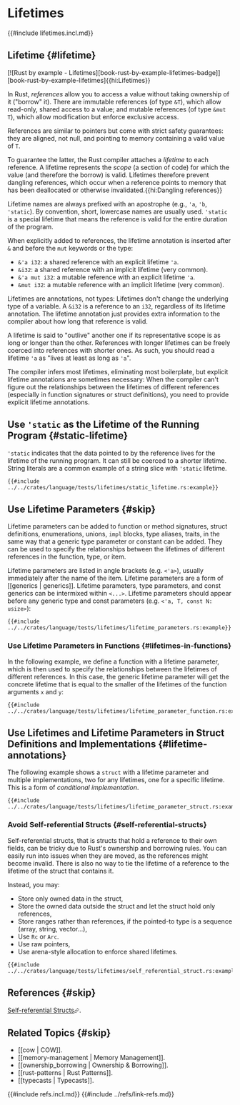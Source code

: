 # Lifetimes

{{#include lifetimes.incl.md}}

## Lifetime {#lifetime}

[![Rust by example - Lifetimes][book-rust-by-example-lifetimes-badge]][book-rust-by-example-lifetimes]{{hi:Lifetimes}}

In Rust, _references_ allow you to access a value without taking ownership of it ("borrow" it). There are immutable references (of type `&T`), which allow read-only, shared access to a value; and mutable references (of type `&mut T`), which allow modification but enforce exclusive access.

References are similar to pointers but come with strict safety guarantees: they are aligned, not null, and pointing to memory containing a valid value of `T`.

To guarantee the latter, the Rust compiler attaches a _lifetime_ to each reference. A lifetime represents the _scope_ (a section of code) for which the value (and therefore the borrow) is valid. Lifetimes therefore prevent dangling references, which occur when a reference points to memory that has been deallocated or otherwise invalidated.{{hi:Dangling references}}

Lifetime names are always prefixed with an apostrophe (e.g., `'a`, `'b`, `'static`). By convention, short, lowercase names are usually used. `'static` is a special lifetime that means the reference is valid for the entire duration of the program.

When explicitly added to references, the lifetime annotation is inserted after `&` and before the `mut` keywords or the type:

- `&'a i32`: a shared reference with an explicit lifetime `'a`.
- `&i32`: a shared reference with an implicit lifetime (very common).
- `&'a mut i32`: a mutable reference with an explicit lifetime `'a`.
- `&mut i32`: a mutable reference with an implicit lifetime (very common).

Lifetimes are annotations, not types: Lifetimes don't change the underlying type of a variable. A `&i32` is a reference to an `i32`, regardless of its lifetime annotation. The lifetime annotation just provides extra information to the compiler about how long that reference is valid.

A lifetime is said to "outlive" another one if its representative scope is as long or longer than the other. References with longer lifetimes can be freely coerced into references with shorter ones. As such, you should read a lifetime `'a` as "lives at least as long as `'a`".

The compiler infers most lifetimes, eliminating most boilerplate, but explicit lifetime annotations are sometimes necessary: When the compiler can't figure out the relationships between the lifetimes of different references (especially in function signatures or struct definitions), you need to provide explicit lifetime annotations.

## Use `'static` as the Lifetime of the Running Program {#static-lifetime}

`'static` indicates that the data pointed to by the reference lives for the lifetime of the running program. It can still be coerced to a shorter lifetime. String literals are a common example of a string slice with `'static` lifetime.

```rust,editable
{{#include ../../crates/language/tests/lifetimes/static_lifetime.rs:example}}
```

## Use Lifetime Parameters {#skip}

Lifetime parameters can be added to function or method signatures, struct definitions, enumerations, unions, `impl` blocks, type aliases, traits, in the same way that a generic type parameter or constant can be added. They can be used to specify the relationships between the lifetimes of different references in the function, type, or item.

Lifetime parameters are listed in angle brackets (e.g. `<'a>`), usually immediately after the name of the item. Lifetime parameters are a form of [[generics | generics]]. Lifetime parameters, type parameters, and const generics can be intermixed within `<...>`. Lifetime parameters should appear before any generic type and const parameters (e.g. `<'a, T, const N: usize>`):

```rust,editable
{{#include ../../crates/language/tests/lifetimes/lifetime_parameters.rs:example}}
```

### Use Lifetime Parameters in Functions {#lifetimes-in-functions}

In the following example, we define a function with a lifetime parameter, which is then used to specify the relationships between the lifetimes of different references. In this case, the generic lifetime parameter will get the concrete lifetime that is equal to the smaller of the lifetimes of the function arguments `x` and `y`:

```rust,editable
{{#include ../../crates/language/tests/lifetimes/lifetime_parameter_function.rs:example}}
```

## Use Lifetimes and Lifetime Parameters in Struct Definitions and Implementations {#lifetime-annotations}

The following example shows a `struct` with a lifetime parameter and multiple implementations, two for any lifetimes, one for a specific lifetime.
This is a form of _conditional implementation_.

```rust,editable
{{#include ../../crates/language/tests/lifetimes/lifetime_parameter_struct.rs:example}}
```

### Avoid Self-referential Structs {#self-referential-structs}

Self-referential structs, that is structs that hold a reference to their own fields, can be tricky due to Rust's ownership and borrowing rules. You can easily run into issues when they are moved, as the references might become invalid. There is also no way to tie the lifetime of a reference to the lifetime of the struct that contains it.

Instead, you may:

- Store only owned data in the struct,
- Store the owned data outside the struct and let the struct hold only references,
- Store ranges rather than references, if the pointed-to type is a sequence (array, string, vector...),
- Use `Rc` or `Arc`.
- Use raw pointers,
- Use arena-style allocation to enforce shared lifetimes.

```rust,editable
{{#include ../../crates/language/tests/lifetimes/self_referential_struct.rs:example}}
```

## References {#skip}

[Self-referential Structs](https://ksnll.github.io/rust-self-referential-structs)⮳.

## Related Topics {#skip}

- [[cow | COW]].
- [[memory-management | Memory Management]].
- [[ownership_borrowing | Ownership & Borrowing]].
- [[rust-patterns | Rust Patterns]].
- [[typecasts | Typecasts]].

{{#include refs.incl.md}}
{{#include ../refs/link-refs.md}}

<div class="hidden">
</div>
